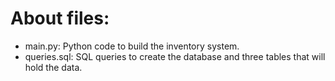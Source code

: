 # About files:
- main.py: Python code to build the inventory system.
- queries.sql: SQL queries to create the database and three tables that will hold the data.
